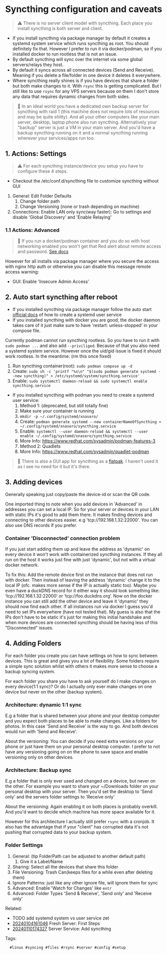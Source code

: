 # Syncthing configuration and caveats

> ⚠️  There is no server client model with syncthing. Each place you install
> syncthing is both server and client.

* If you install syncthing via package manager by default it creates a systemd
  system service which runs syncthing as root. You should definitely fix that.
  However I prefer to run it via docker/podman, so if you installed docker to run
  rootless that is not an issue.
* By default syncthing will sync over the internet via some global servers/relays they
  host.
* By default it syncs across all connected devices (Send and Receive). Meaning
  if you delete a file/folder in one device it deletes it everywhere.
* Where syncthing really shines is if you have devices that share a folder but
  both make changes to it. With `rsync` this is getting complicated. But I
  still like to use `rsync` for any VPS servers because on them I don't store
  any data that requires dynamic changes from both sides.

> 📝 In an ideal world you have a dedicated own backup server for syncthing
> with raid 1 (this machine does not require lots of resources and may be quite
> shitty). And all your other computers like your main server, desktop, laptop
> phone also run syncthing. Alternatively your "backup" server is just a VM in
> your main server. And you'd have a backup syncthing running on it and a
> normal syncthing running wherever your services/apps run too.

## 1. Actions: Settings

> ⚠️ For each syncthing instance/device you setup you have to configure these 4
> steps.

* Checkout the /etc/conf.d/syncthing file to customize syncthing without GUI

1. General: Edit Folder Defaults
    1. Change folder path
    1. Change Versioning (none or trash depending on machine)
1. Connections: Enable LAN only sync(way faster): Go to settings and disable 'Global Discovery' and 'Enable Relaying'

### 1.1 Actions: Advanced

> 🧐 If you run a docker/podman container and you do so with host networking enabled
> you won't get that Red alert about remote access and password. [See docs][syncthing]

However for all installs via package manager where you secure the access with
nginx http auth or otherwise you can disable this message remote access warning:

* GUI: Enable 'Insecure Admin Access'

## 2. Auto start syncthing after reboot

* If you installed syncthing via package manager follow the auto start
  [official docs][docs] of how to create a systemd user service
* If you installed syncthing with docker you are good, the docker daemon takes
  care of it just make sure to have 'restart: unless-stopped’ in your compose
  file.

Currently podman cannot run syncthing rootless. So you have to run it with
`sudo podman ...` and also add `--priviliged`. Because of that you also need a
systemd system service. However once the uid/gid issue is fixed it should work
rootless. In the meantime: (rm this once fixed)

1. Run syncthing container(root): `sudo podman compose up -d`
1. Create: `sudo sh -c 'printf "%s\n" "$(sudo podman generate systemd --new syncthing)" > /etc/systemd/system/syncthing.service'`
1. Enable: `sudo systemctl daemon-reload && sudo systemctl enable syncthing.service`

* If you installed syncthing with podman you need to create a systemd user service:
    1. Method 1: (deprecated, but still totally fine)
    1. Make sure your container is running
    1. `mkdir -p ~/.config/systemd/xnasero/`
    1. Create: `podman generate systemd --new containerNameOfSyncthing > ~/.config/systemd/xnasero/syncthing.service`
    1. Enable: `systemctl --user daemon-reload && systemctl --user enable ~/.config/systemd/xnasero/syncthing.service`
    1. More Info: <https://www.redhat.com/sysadmin/podman-features-3>
    1. Method 2: Quadlets
    1. More Info: <https://www.redhat.com/sysadmin/quadlet-podman>

> 📝 There is also a GUI app for syncthing as a [flatpak]. I haven't used it as
> I see no need for it but it's there.

## 3. Adding devices

Generally speaking just copy/paste the device-id or scan the QR code.

One imported thing to note when you add devices in 'Advanced' in addresses you
can set a local IP. So for your server or devices in your LAN with static IPs
it's good to add them there. It makes finding devices and connecting to other
devices easier. e.g 'tcp://192.168.1.32:22000'. You can also use DNS records if
you prefer.

### Container 'Disconnected' connection problem

If you just start adding them up and leave the address as 'dynamic' on every
device it won't work with containerized syncthing instances. If they all run on
the host it works just fine with just 'dynamic', but not with a virtual docker
network.

To fix this:
Add the remote device first on the instance that does not run with docker. Then
instead of leaving the address 'dynamic' change it to the local IP (ofc. makes
more sense if the IP is actually static too). Maybe you even have a duckDNS
record for it either way it should look something like:
‘tcp://192.168.1.32:22000’ or ‘tcp://foo.duckdns.org’. Now on the docker
instance you can still add the other device and leave it 'dynamic' they should
now find each other. If all instances run via docker I guess you'd need to set
IPs everywhere (have not tested that). My guess is also that the IPs don't have
to be static it's just for making this initial handshake and when more devices
are connected syncthing should be having less of this "Disconnected" issues.

## 4. Adding Folders

For each folder you create you can have settings on how to sync between
devices. This is great and gives you a lot of flexibility. Some folders require
a simple sync solution whilst with others it makes more sense to choose a
backup syncing system.

For each folder you share you have to ask yourself do I make changes on every
device(1:1 sync)? Or do I actually only ever make changes on one device but
never on the other (backup system).

### Architecture: dynamic 1:1 sync

E.g a folder that is shared between your phone and your desktop computer and
you expect both places to be able to make changes. Like a folders for photos.
In this case 'Send and Receive' is the way to go. And both devices would run
with 'Send and Receive'.

About the versioning: You can decide if you need extra versions on your phone
or just have them on your personal desktop computer. I prefer to not have any
versioning going on on the phone to save space and enable versioning only on
other devices.

### Architecture: Backup sync

E.g a folder that is only ever used and changed on a device, but never on the
other. For example you want to share your ~/Downloads folder on your personal
desktop with your server. Then you'd set the desktop to 'Send only' and the
servers folder settings to 'Receive only'

About the versioning: Again enabling it on both places is probably overkill.
And you'd want to  decide which machine has more space available for it.

However for this architecture I actually still prefer `rsync` with a cronjob.
It also has the advantage that if your "client" has corrupted data it's not
pushing that corrupted data to your backup system.

### Folder Settings

1. General: (tip FolderPath can be adjusted to another default path)
   1. Give it a Label/Name
1. Sharing: Select all the devices that share this folder
1. File Versioning: Trash Can(keeps files for a while even after deleting them)
1. Ignore Patterns: just like any other ignore file, will ignore them for sync
1. Advanced: Enable 'Watch for Changes' like `entr`
1. Advanced: Folder Types 'Send & Receive', 'Send only' and 'Receive only'

[docs]: <https://docs.syncthing.net/users/autostart.html#linux>
[syncthing]: <https://github.com/syncthing/syncthing/blob/main/README-Docker.md>
[flatpak]: <https://flathub.org/apps/me.kozec.syncthingtk>

Related:

* TODO add systemd system vs user service zet
* [20240104161046](/20240104161046/) Fresh Server: First Steps
* [20240110174327](/20240110174327/) Server Service: Add syncthing

Tags:

      #linux #syncing #files #rsync #server #config #setup
